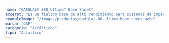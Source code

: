 ```yaml
---
name: "GAFGLAS® #80 Ultima™ Base Sheet"
excerpt: "Es un fieltro base de alto rendimiento para sistemas de impermeabilización de múltiples capas (BUR). Reforzado con fibra de vidrio, ofrece máxima protección contra fugas y una alta resistencia a la tracción. Su diseño previene el sangrado del asfalto y actúa como retardante de llama, siendo ideal para aplicaciones exigentes donde la fiabilidad es crítica. Cumple con la norma ASTM D4601, Tipo II."
exampleImage: "/images/productos/gafglas-80-ultima-base-sheet.webp"
marca: "GAF"
categoria: "Asfálticos"
tipo: "Asfaltico"
---
```

